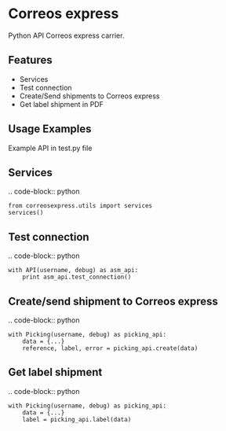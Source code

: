 Correos express
===

Python API Correos express carrier.

Features
--------

- Services
- Test connection
- Create/Send shipments to Correos express
- Get label shipment in PDF

Usage Examples
--------------

Example API in test.py file

Services
--------

.. code-block:: python

    from correosexpress.utils import services
    services()

Test connection
---------------

.. code-block:: python

    with API(username, debug) as asm_api:
        print asm_api.test_connection()

Create/send shipment to Correos express
---------------------------

.. code-block:: python

    with Picking(username, debug) as picking_api:
        data = {...}
        reference, label, error = picking_api.create(data)

Get label shipment
------------------

.. code-block:: python

    with Picking(username, debug) as picking_api:
        data = {...}
        label = picking_api.label(data)
